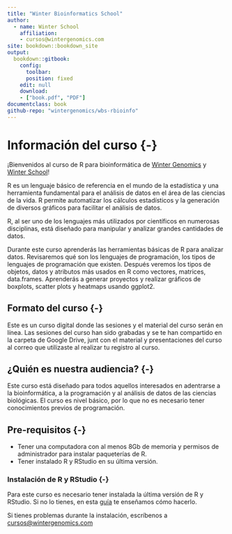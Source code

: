 ```yaml
--- 
title: "Winter Bioinformatics School"
author:
  - name: Winter School
    affiliation:
    - cursos@wintergenomics.com
site: bookdown::bookdown_site
output: 
  bookdown::gitbook:
    config:
      toolbar:
      position: fixed
    edit: null
    download: 
    - ["book.pdf", "PDF"]
documentclass: book
github-repo: "wintergenomics/wbs-rbioinfo"
---
```


# Información del curso {-}

<p align="justify">

¡Bienvenidos al curso de R para bioinformática de [Winter Genomics](https://www.wintergenomics.com/) y [Winter School](https://www.wintergenomics.com/index.php/soluciones/winter-school/)!

R es un lenguaje básico de referencia en el mundo de la estadística y una herramienta fundamental para el análisis de datos en el área de las ciencias de la vida. R permite automatizar los cálculos estadísticos y la generación de diversos gráficos para facilitar el análisis de datos. 

R, al ser uno de los lenguajes más utilizados por científicos en numerosas disciplinas, está diseñado para manipular y analizar grandes cantidades de datos.


Durante este curso aprenderás las herramientas básicas de R para analizar datos. Revisaremos qué son los lenguajes de programación, los tipos de lenguajes de programación que existen. Después veremos los tipos de objetos, datos y atributos más usados en R como vectores, matrices, data.frames. Aprenderás a generar proyectos y realizar gráficos de boxplots, scatter plots y heatmaps usando ggplot2.
</p>

## Formato del curso {-}

<p align="justify">

Este es un curso digital donde las sesiones y el material del curso serán en línea. Las sesiones del curso han sido grabadas y se te han compartido en la carpeta de Google Drive, junt con el material y presentaciones del curso al correo que utilizaste al realizar tu registro al curso. 
</p>

## ¿Quién es nuestra audiencia? {-}

<p align="justify">

Este curso está diseñado para todos aquellos interesados en adentrarse a la bioinformática, a la programación y al análisis de datos de las ciencias biológicas. El curso es nivel básico, por lo que no es necesario tener conocimientos previos de programación.

</p>

## Pre-requisitos {-}

- Tener una computadora con al menos 8Gb de memoria y permisos de administrador para instalar paqueterías de R.
- Tener instalado R y RStudio en su última versión.

### Instalación de R y RStudio {-}
<p align="justify">

Para este curso es necesario tener instalada la última versión de R y RStudio. Si no lo tienes, en esta [guía](https://drive.google.com/file/d/1yFlFoG_cjpVyOhGHaB5I76xXASDmp70_/view) te enseñamos cómo hacerlo.

Si tienes problemas durante la instalación, escríbenos a cursos@wintergenomics.com

</p>
